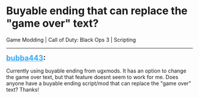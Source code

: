 # Buyable ending that can replace the "game over" text?
Game Modding | Call of Duty: Black Ops 3 | Scripting

---
<strong style="font-size: 1.4em;"><span style="text-decoration: underline;text-decoration-color: #34a7f9;"><span style="color:#34a7f9;">bubba443</span></span>:</strong>

<p>Currently using buyable ending from ugxmods. It has an option to change the game over text, but that feature doesnt seem to work for me. Does anyone have a buyable ending script/mod that can replace the &quot;game over&quot; text? Thanks!</p>
